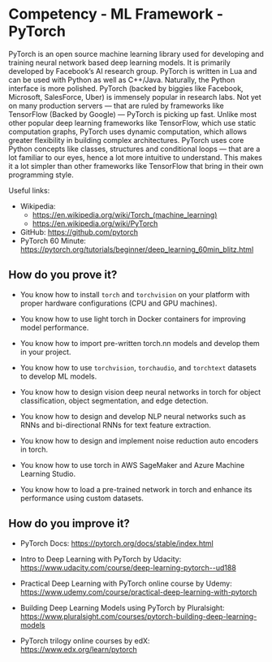 # Competency - ML Framework - PyTorch

PyTorch is an open source machine learning library used for developing and training neural network based deep learning models. It is primarily developed by Facebook’s AI research group. PyTorch is written in Lua and can be used with Python as well as C++/Java. Naturally, the Python interface is more polished. PyTorch (backed by biggies like Facebook, Microsoft, SalesForce, Uber) is immensely popular in research labs. Not yet on many production servers — that are ruled by frameworks like TensorFlow (Backed by Google) — PyTorch is picking up fast.
Unlike most other popular deep learning frameworks like TensorFlow, which use static computation graphs, PyTorch uses dynamic computation, which allows greater flexibility in building complex architectures. PyTorch uses core Python concepts like classes, structures and conditional loops — that are a lot familiar to our eyes, hence a lot more intuitive to understand. This makes it a lot simpler than other frameworks like TensorFlow that bring in their own programming style.

Useful links:
- Wikipedia:
    - https://en.wikipedia.org/wiki/Torch_(machine_learning)
    - https://en.wikipedia.org/wiki/PyTorch
- GitHub: https://github.com/pytorch
- PyTorch 60 Minute: https://pytorch.org/tutorials/beginner/deep_learning_60min_blitz.html

## How do you prove it?

- You know how to install `torch` and `torchvision` on your platform with proper hardware configurations (CPU and GPU machines).

- You know how to use light torch in Docker containers for improving model performance.

- You know how to import pre-written torch.nn models and develop them in your project.

- You know how to use `torchvision`, `torchaudio`, and `torchtext` datasets to develop ML models.

- You know how to design vision deep neural networks in torch for object classification, object segmentation, and edge detection.

- You know how to design and develop NLP neural networks such as RNNs and bi-directional RNNs for text feature extraction.

- You know how to design and implement noise reduction auto encoders in torch.

- You know how to use torch in AWS SageMaker and Azure Machine Learning Studio.

- You know how to load a pre-trained network in torch and enhance its performance using custom datasets.

## How do you improve it?

- PyTorch Docs: https://pytorch.org/docs/stable/index.html

- Intro to Deep Learning with PyTorch by Udacity: https://www.udacity.com/course/deep-learning-pytorch--ud188

- Practical Deep Learning with PyTorch online course by Udemy: https://www.udemy.com/course/practical-deep-learning-with-pytorch

- Building Deep Learning Models using PyTorch by Pluralsight: https://www.pluralsight.com/courses/pytorch-building-deep-learning-models

- PyTorch trilogy online courses by edX: https://www.edx.org/learn/pytorch
